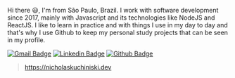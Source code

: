 Hi there :smiley:, I'm from São Paulo, Brazil. I work with software development since 2017, mainly with Javascript and its technologies like NodeJS and ReactJS. I like to learn in practice and with things I use in my day to day and that's why I use Github to keep my personal study projects that can be seen in my profile.

[![Gmail Badge](https://img.shields.io/badge/-Gmail-red?style=flat-square&logo=Gmail&logoColor=white&link=mailto:nicolaskuchiniski@gmail.com)](mailto:nicolaskuchiniski@gmail.com)
[![Linkedin Badge](https://img.shields.io/badge/-LinkedIn-blue?style=flat-square&logo=LinkedIn&logoColor=white&link=https://www.linkedin.com/in/NicholasKuchiniski/)](https://www.linkedin.com/in/NicholasKuchiniski/)
[![Github Badge](https://img.shields.io/badge/-Github-000?style=flat-square&logo=Github&logoColor=white&link=https://github.com/NicholasKuchiniski)](https://github.com/NicholasKuchiniski)
> https://nicholaskuchiniski.dev
